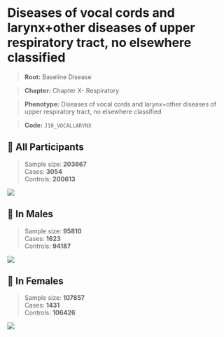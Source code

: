 # Diseases of vocal cords and larynx+other diseases of upper respiratory tract, no elsewhere classified

> **Root:** Baseline Disease  

> **Chapter:** Chapter X- Respiratory  

> **Phenotype:** Diseases of vocal cords and larynx+other diseases of upper respiratory tract, no elsewhere classified  

> **Code:** `J10_VOCALLARYNX`

## 🧪 All Participants  
> Sample size: **203667**  
> Cases: **3054**  
> Controls: **200613**
<img src="/Disease/Figures/ALL/Incidence/J10_VOCALLARYNX.png"/>
<CsvTable src="/Disease_Data/ALL/Incidence/COX_J10_VOCALLARYNX.csv" label="🔍 View full results" />

## 👨 In Males  
> Sample size: **95810**  
> Cases: **1623**  
> Controls: **94187**
<img src="/Disease/Figures/Male/Incidence/J10_VOCALLARYNX.png"/>
<CsvTable src="/Disease_Data/Male/Incidence/COX_J10_VOCALLARYNX.csv" label="🔍 View full results" />

## 👩 In Females  
> Sample size: **107857**  
> Cases: **1431**  
> Controls: **106426**
<img src="/Disease/Figures/Female/Incidence/J10_VOCALLARYNX.png"/>
<CsvTable src="/Disease_Data/Female/Incidence/COX_J10_VOCALLARYNX.csv" label="🔍 View full results" />
